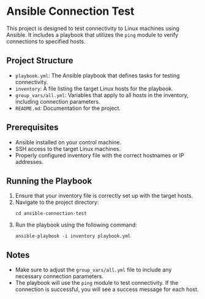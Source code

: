 # Ansible Connection Test

This project is designed to test connectivity to Linux machines using Ansible. It includes a playbook that utilizes the `ping` module to verify connections to specified hosts.

## Project Structure

- `playbook.yml`: The Ansible playbook that defines tasks for testing connectivity.
- `inventory`: A file listing the target Linux hosts for the playbook.
- `group_vars/all.yml`: Variables that apply to all hosts in the inventory, including connection parameters.
- `README.md`: Documentation for the project.

## Prerequisites

- Ansible installed on your control machine.
- SSH access to the target Linux machines.
- Properly configured inventory file with the correct hostnames or IP addresses.

## Running the Playbook

1. Ensure that your inventory file is correctly set up with the target hosts.
2. Navigate to the project directory:
   ```
   cd ansible-connection-test
   ```
3. Run the playbook using the following command:
   ```
   ansible-playbook -i inventory playbook.yml
   ```

## Notes

- Make sure to adjust the `group_vars/all.yml` file to include any necessary connection parameters.
- The playbook will use the `ping` module to test connectivity. If the connection is successful, you will see a success message for each host.